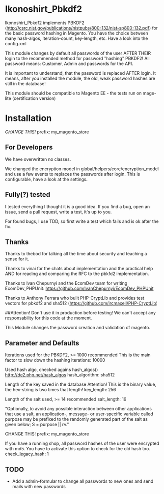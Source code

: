# Ikonoshirt_Pbkdf2

Ikonoshirt_Pbkdf2 implements PBKDF2 (http://csrc.nist.gov/publications/nistpubs/800-132/nist-sp800-132.pdf) for the basic password hashing in Magento. You have the choice between many hash-algos, iteration-count, key-length, etc. Have a look into the config.xml

This module changes by default all passwords of the user AFTER THEIR login to the recommended method for password "hashing" PBKDF2! All password means: Customer, Admin and passwords for the API.

It is important to understand, that the password is replaced AFTER login. It means, after you installed the module, the old, weak password hashes are still in the database!

This module should be compatible to Magento EE - the tests run on mage-lite (certification version)

# Installation

*CHANGE THIS!*
prefix: my_magento_store


## For Developers

We have overwritten no classes.

We changed the encryption model in global/helpers/core/encryption_model and use a few events to replaces the passwords after login. This is configurable, have a look at the settings.

## Fully(?) tested
I tested everything I thought it is a good idea. If you find a bug, open an issue, send a pull request, write a test, it's up to you.

For found bugs, I use TDD, so first write a test which fails and is ok after the fix.

## Thanks

Thanks to thebod for talking all the time about security and teaching a sense for it.

Thanks to vinai for the chats about implementation and the practical help AND for reading and comparing the RFC to the pbkfd2 implementation.

Thanks to  Ivan Chepurnyi and the EcomDev team for writing EcomDev_PHPUnit: https://github.com/IvanChepurnyi/EcomDev_PHPUnit

Thanks to Anthony Ferrara who built PHP-CryptLib and provides test vectors for pbkdf2 and sha512 (https://github.com/ircmaxell/PHP-CryptLib)

##Attention!
Don't use it in production before testing! We can't accept any responsability for this code at the moment.

This Module changes the password creation and validation of magento.

## Parameter and Defaults
Iterations used for the PBKDF2, >= 1000 recommended
This is the main factor to slow down the hashing
iterations: 10000

Used hash algo, checked agains hash_algos()
http://de2.php.net/hash_algos
hash_algorithm: sha512

Length of the key saved in the database
Attention! This is the binary value, the hex-string is two times that length!
key_length: 256

Length of the salt used, >= 14 recommended
salt_length: 16

"Optionally, to avoid any possible interaction between other applications that use a salt, an application-, message- or user-specific variable called purpose may be prefixed to the randomly generated part of the salt as given below;
S = purpose || rv."

CHANGE THIS!
prefix: my_magento_store

If you have a running shop, all password hashes of the user were encrypted with md5.
You have to activate this option to check for the old hash too.
check_legacy_hash: 1

## TODO
- Add a admin-formular to change all passwords to new ones and send mails with new passwords
